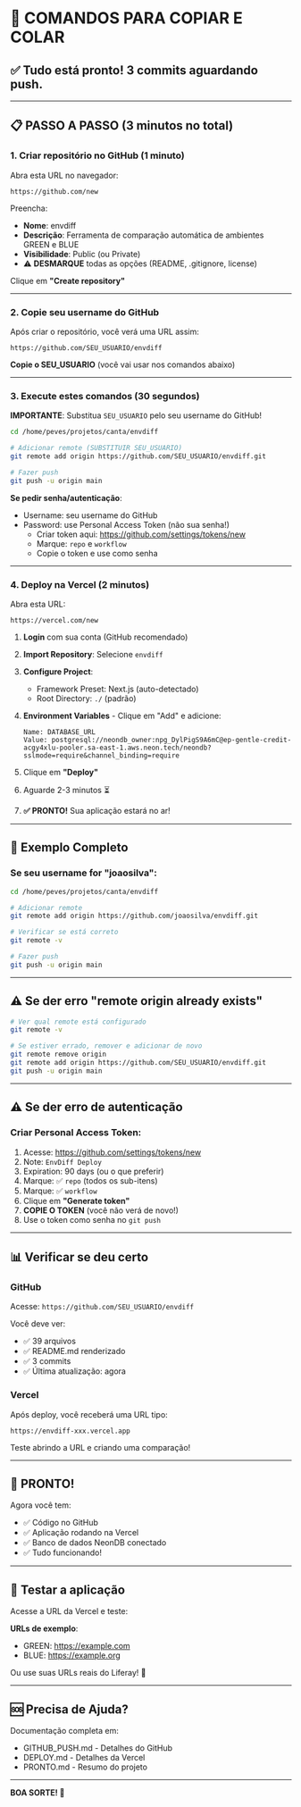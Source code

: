 # 🚀 COMANDOS PARA COPIAR E COLAR

## ✅ Tudo está pronto! 3 commits aguardando push.

---

## 📋 PASSO A PASSO (3 minutos no total)

### 1. Criar repositório no GitHub (1 minuto)

Abra esta URL no navegador:
```
https://github.com/new
```

Preencha:
- **Nome**: envdiff
- **Descrição**: Ferramenta de comparação automática de ambientes GREEN e BLUE
- **Visibilidade**: Public (ou Private)
- ⚠️ **DESMARQUE** todas as opções (README, .gitignore, license)

Clique em **"Create repository"**

---

### 2. Copie seu username do GitHub

Após criar o repositório, você verá uma URL assim:
```
https://github.com/SEU_USUARIO/envdiff
```

**Copie o SEU_USUARIO** (você vai usar nos comandos abaixo)

---

### 3. Execute estes comandos (30 segundos)

**IMPORTANTE**: Substitua `SEU_USUARIO` pelo seu username do GitHub!

```bash
cd /home/peves/projetos/canta/envdiff

# Adicionar remote (SUBSTITUIR SEU_USUARIO)
git remote add origin https://github.com/SEU_USUARIO/envdiff.git

# Fazer push
git push -u origin main
```

**Se pedir senha/autenticação**:
- Username: seu username do GitHub
- Password: use Personal Access Token (não sua senha!)
  - Criar token aqui: https://github.com/settings/tokens/new
  - Marque: `repo` e `workflow`
  - Copie o token e use como senha

---

### 4. Deploy na Vercel (2 minutos)

Abra esta URL:
```
https://vercel.com/new
```

1. **Login** com sua conta (GitHub recomendado)

2. **Import Repository**: Selecione `envdiff`

3. **Configure Project**:
   - Framework Preset: Next.js (auto-detectado)
   - Root Directory: `./` (padrão)
   
4. **Environment Variables** - Clique em "Add" e adicione:
   ```
   Name: DATABASE_URL
   Value: postgresql://neondb_owner:npg_DylPigS9A6mC@ep-gentle-credit-acgy4xlu-pooler.sa-east-1.aws.neon.tech/neondb?sslmode=require&channel_binding=require
   ```

5. Clique em **"Deploy"**

6. Aguarde 2-3 minutos ⏳

7. **✅ PRONTO!** Sua aplicação estará no ar!

---

## 🎯 Exemplo Completo

### Se seu username for "joaosilva":

```bash
cd /home/peves/projetos/canta/envdiff

# Adicionar remote
git remote add origin https://github.com/joaosilva/envdiff.git

# Verificar se está correto
git remote -v

# Fazer push
git push -u origin main
```

---

## ⚠️ Se der erro "remote origin already exists"

```bash
# Ver qual remote está configurado
git remote -v

# Se estiver errado, remover e adicionar de novo
git remote remove origin
git remote add origin https://github.com/SEU_USUARIO/envdiff.git
git push -u origin main
```

---

## ⚠️ Se der erro de autenticação

### Criar Personal Access Token:

1. Acesse: https://github.com/settings/tokens/new
2. Note: `EnvDiff Deploy`
3. Expiration: 90 days (ou o que preferir)
4. Marque: ✅ `repo` (todos os sub-itens)
5. Marque: ✅ `workflow`
6. Clique em **"Generate token"**
7. **COPIE O TOKEN** (você não verá de novo!)
8. Use o token como senha no `git push`

---

## 📊 Verificar se deu certo

### GitHub
Acesse: `https://github.com/SEU_USUARIO/envdiff`

Você deve ver:
- ✅ 39 arquivos
- ✅ README.md renderizado
- ✅ 3 commits
- ✅ Última atualização: agora

### Vercel
Após deploy, você receberá uma URL tipo:
```
https://envdiff-xxx.vercel.app
```

Teste abrindo a URL e criando uma comparação!

---

## 🎉 PRONTO!

Agora você tem:
- ✅ Código no GitHub
- ✅ Aplicação rodando na Vercel
- ✅ Banco de dados NeonDB conectado
- ✅ Tudo funcionando!

---

## 📱 Testar a aplicação

Acesse a URL da Vercel e teste:

**URLs de exemplo**:
- GREEN: https://example.com
- BLUE: https://example.org

Ou use suas URLs reais do Liferay! 🚀

---

## 🆘 Precisa de Ajuda?

Documentação completa em:
- GITHUB_PUSH.md - Detalhes do GitHub
- DEPLOY.md - Detalhes da Vercel
- PRONTO.md - Resumo do projeto

---

**BOA SORTE! 🎊**
